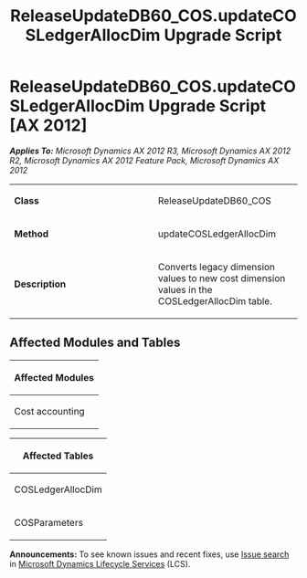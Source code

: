 ﻿---
title: ReleaseUpdateDB60_COS.updateCOSLedgerAllocDim Upgrade Script
TOCTitle: ReleaseUpdateDB60_COS.updateCOSLedgerAllocDim Upgrade Script
ms:assetid: 0f9bc704-30f4-4b6c-9ff7-80ec2208a6cf
ms:mtpsurl: https://msdn.microsoft.com/en-us/library/JJ735764(v=AX.60)
ms:contentKeyID: 49706664
ms.date: 05/18/2015
mtps_version: v=AX.60
---

# ReleaseUpdateDB60\_COS.updateCOSLedgerAllocDim Upgrade Script [AX 2012]


_**Applies To:** Microsoft Dynamics AX 2012 R3, Microsoft Dynamics AX 2012 R2, Microsoft Dynamics AX 2012 Feature Pack, Microsoft Dynamics AX 2012_

<table>
<colgroup>
<col style="width: 50%" />
<col style="width: 50%" />
</colgroup>
<tbody>
<tr class="odd">
<td><p><strong>Class</strong></p></td>
<td><p>ReleaseUpdateDB60_COS</p></td>
</tr>
<tr class="even">
<td><p><strong>Method</strong></p></td>
<td><p>updateCOSLedgerAllocDim</p></td>
</tr>
<tr class="odd">
<td><p><strong>Description</strong></p></td>
<td><p>Converts legacy dimension values to new cost dimension values in the COSLedgerAllocDim table.</p></td>
</tr>
</tbody>
</table>


## Affected Modules and Tables

<table>
<colgroup>
<col style="width: 100%" />
</colgroup>
<thead>
<tr class="header">
<th><p>Affected Modules</p></th>
</tr>
</thead>
<tbody>
<tr class="odd">
<td><p>Cost accounting</p></td>
</tr>
</tbody>
</table>


<table>
<colgroup>
<col style="width: 100%" />
</colgroup>
<thead>
<tr class="header">
<th><p>Affected Tables</p></th>
</tr>
</thead>
<tbody>
<tr class="odd">
<td><p>COSLedgerAllocDim</p></td>
</tr>
<tr class="even">
<td><p>COSParameters</p></td>
</tr>
</tbody>
</table>

  
**Announcements:** To see known issues and recent fixes, use [Issue search](http://go.microsoft.com/fwlink/?linkid=389258) in [Microsoft Dynamics Lifecycle Services](http://go.microsoft.com/fwlink/?linkid=306505) (LCS).

